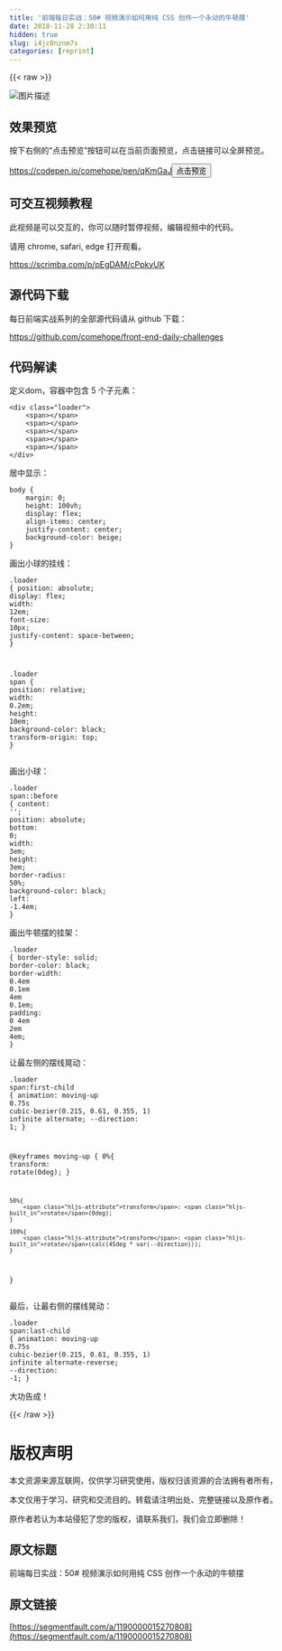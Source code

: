 ```yaml
---
title: '前端每日实战：50# 视频演示如何用纯 CSS 创作一个永动的牛顿摆' 
date: 2018-11-28 2:30:11
hidden: true
slug: i4jc0nznm7s
categories: [reprint]
---
```


{{< raw >}}
<p><span class="img-wrap"><img data-src="/img/bVbfmLf?w=400&amp;h=304" src="https://static.alili.tech/img/bVbfmLf?w=400&amp;h=304" alt="&#x56FE;&#x7247;&#x63CF;&#x8FF0;" title="&#x56FE;&#x7247;&#x63CF;&#x8FF0;" style="cursor:pointer;display:inline"></span></p><h2 id="articleHeader0">&#x6548;&#x679C;&#x9884;&#x89C8;</h2><p>&#x6309;&#x4E0B;&#x53F3;&#x4FA7;&#x7684;&#x201C;&#x70B9;&#x51FB;&#x9884;&#x89C8;&#x201D;&#x6309;&#x94AE;&#x53EF;&#x4EE5;&#x5728;&#x5F53;&#x524D;&#x9875;&#x9762;&#x9884;&#x89C8;&#xFF0C;&#x70B9;&#x51FB;&#x94FE;&#x63A5;&#x53EF;&#x4EE5;&#x5168;&#x5C4F;&#x9884;&#x89C8;&#x3002;</p><p><a href="https://codepen.io/comehope/pen/qKmGaJ" rel="nofollow noreferrer" target="_blank">https://codepen.io/comehope/pen/qKmGaJ</a><button class="btn btn-xs btn-default ml10 preview" data-url="comehope/pen/qKmGaJ" data-typeid="3">&#x70B9;&#x51FB;&#x9884;&#x89C8;</button></p><h2 id="articleHeader1">&#x53EF;&#x4EA4;&#x4E92;&#x89C6;&#x9891;&#x6559;&#x7A0B;</h2><p>&#x6B64;&#x89C6;&#x9891;&#x662F;&#x53EF;&#x4EE5;&#x4EA4;&#x4E92;&#x7684;&#xFF0C;&#x4F60;&#x53EF;&#x4EE5;&#x968F;&#x65F6;&#x6682;&#x505C;&#x89C6;&#x9891;&#xFF0C;&#x7F16;&#x8F91;&#x89C6;&#x9891;&#x4E2D;&#x7684;&#x4EE3;&#x7801;&#x3002;</p><p>&#x8BF7;&#x7528; chrome, safari, edge &#x6253;&#x5F00;&#x89C2;&#x770B;&#x3002;</p><p><a href="https://scrimba.com/p/pEgDAM/cPpkyUK" rel="nofollow noreferrer" target="_blank">https://scrimba.com/p/pEgDAM/cPpkyUK</a></p><h2 id="articleHeader2">&#x6E90;&#x4EE3;&#x7801;&#x4E0B;&#x8F7D;</h2><p>&#x6BCF;&#x65E5;&#x524D;&#x7AEF;&#x5B9E;&#x6218;&#x7CFB;&#x5217;&#x7684;&#x5168;&#x90E8;&#x6E90;&#x4EE3;&#x7801;&#x8BF7;&#x4ECE; github &#x4E0B;&#x8F7D;&#xFF1A;</p><p><a href="https://github.com/comehope/front-end-daily-challenges" rel="nofollow noreferrer" target="_blank">https://github.com/comehope/front-end-daily-challenges</a></p><h2 id="articleHeader3">&#x4EE3;&#x7801;&#x89E3;&#x8BFB;</h2><p>&#x5B9A;&#x4E49;dom&#xFF0C;&#x5BB9;&#x5668;&#x4E2D;&#x5305;&#x542B; 5 &#x4E2A;&#x5B50;&#x5143;&#x7D20;&#xFF1A;</p><div class="widget-codetool" style="display:none"><div class="widget-codetool--inner"><span class="selectCode code-tool" data-toggle="tooltip" data-placement="top" title="" data-original-title="&#x5168;&#x9009;"></span> <span type="button" class="copyCode code-tool" data-toggle="tooltip" data-placement="top" data-clipboard-text="&lt;div class=&quot;loader&quot;&gt;
    &lt;span&gt;&lt;/span&gt;
    &lt;span&gt;&lt;/span&gt;
    &lt;span&gt;&lt;/span&gt;
    &lt;span&gt;&lt;/span&gt;
    &lt;span&gt;&lt;/span&gt;
&lt;/div&gt;" title="" data-original-title="&#x590D;&#x5236;"></span> <span type="button" class="saveToNote code-tool" data-toggle="tooltip" data-placement="top" title="" data-original-title="&#x653E;&#x8FDB;&#x7B14;&#x8BB0;"></span></div></div><pre class="xml hljs"><code class="html"><span class="hljs-tag">&lt;<span class="hljs-name">div</span> <span class="hljs-attr">class</span>=<span class="hljs-string">&quot;loader&quot;</span>&gt;</span>
    <span class="hljs-tag">&lt;<span class="hljs-name">span</span>&gt;</span><span class="hljs-tag">&lt;/<span class="hljs-name">span</span>&gt;</span>
    <span class="hljs-tag">&lt;<span class="hljs-name">span</span>&gt;</span><span class="hljs-tag">&lt;/<span class="hljs-name">span</span>&gt;</span>
    <span class="hljs-tag">&lt;<span class="hljs-name">span</span>&gt;</span><span class="hljs-tag">&lt;/<span class="hljs-name">span</span>&gt;</span>
    <span class="hljs-tag">&lt;<span class="hljs-name">span</span>&gt;</span><span class="hljs-tag">&lt;/<span class="hljs-name">span</span>&gt;</span>
    <span class="hljs-tag">&lt;<span class="hljs-name">span</span>&gt;</span><span class="hljs-tag">&lt;/<span class="hljs-name">span</span>&gt;</span>
<span class="hljs-tag">&lt;/<span class="hljs-name">div</span>&gt;</span></code></pre><p>&#x5C45;&#x4E2D;&#x663E;&#x793A;&#xFF1A;</p><div class="widget-codetool" style="display:none"><div class="widget-codetool--inner"><span class="selectCode code-tool" data-toggle="tooltip" data-placement="top" title="" data-original-title="&#x5168;&#x9009;"></span> <span type="button" class="copyCode code-tool" data-toggle="tooltip" data-placement="top" data-clipboard-text="body {
    margin: 0;
    height: 100vh;
    display: flex;
    align-items: center;
    justify-content: center;
    background-color: beige;
}" title="" data-original-title="&#x590D;&#x5236;"></span> <span type="button" class="saveToNote code-tool" data-toggle="tooltip" data-placement="top" title="" data-original-title="&#x653E;&#x8FDB;&#x7B14;&#x8BB0;"></span></div></div><pre class="css hljs"><code class="css"><span class="hljs-selector-tag">body</span> {
    <span class="hljs-attribute">margin</span>: <span class="hljs-number">0</span>;
    <span class="hljs-attribute">height</span>: <span class="hljs-number">100vh</span>;
    <span class="hljs-attribute">display</span>: flex;
    <span class="hljs-attribute">align-items</span>: center;
    <span class="hljs-attribute">justify-content</span>: center;
    <span class="hljs-attribute">background-color</span>: beige;
}</code></pre><p>&#x753B;&#x51FA;&#x5C0F;&#x7403;&#x7684;&#x6302;&#x7EBF;&#xFF1A;</p><div class="widget-codetool" style="display:none"><div class="widget-codetool--inner"><span class="selectCode code-tool" data-toggle="tooltip" data-placement="top" title="" data-original-title="&#x5168;&#x9009;"></span> <span type="button" class="copyCode code-tool" data-toggle="tooltip" data-placement="top" data-clipboard-text=".loader {
    position: absolute;
    display: flex;
    width: 12em;
    font-size: 10px;
    justify-content: space-between;
}

.loader span {
    position: relative;
    width: 0.2em;
    height: 10em;
    background-color: black;
    transform-origin: top;
}" title="" data-original-title="&#x590D;&#x5236;"></span> <span type="button" class="saveToNote code-tool" data-toggle="tooltip" data-placement="top" title="" data-original-title="&#x653E;&#x8FDB;&#x7B14;&#x8BB0;"></span></div></div><pre class="css hljs"><code class="css"><span class="hljs-selector-class">.loader</span> {
    <span class="hljs-attribute">position</span>: absolute;
    <span class="hljs-attribute">display</span>: flex;
    <span class="hljs-attribute">width</span>: <span class="hljs-number">12em</span>;
    <span class="hljs-attribute">font-size</span>: <span class="hljs-number">10px</span>;
    <span class="hljs-attribute">justify-content</span>: space-between;
}

<span class="hljs-selector-class">.loader</span> <span class="hljs-selector-tag">span</span> {
    <span class="hljs-attribute">position</span>: relative;
    <span class="hljs-attribute">width</span>: <span class="hljs-number">0.2em</span>;
    <span class="hljs-attribute">height</span>: <span class="hljs-number">10em</span>;
    <span class="hljs-attribute">background-color</span>: black;
    <span class="hljs-attribute">transform-origin</span>: top;
}</code></pre><p>&#x753B;&#x51FA;&#x5C0F;&#x7403;&#xFF1A;</p><div class="widget-codetool" style="display:none"><div class="widget-codetool--inner"><span class="selectCode code-tool" data-toggle="tooltip" data-placement="top" title="" data-original-title="&#x5168;&#x9009;"></span> <span type="button" class="copyCode code-tool" data-toggle="tooltip" data-placement="top" data-clipboard-text=".loader span::before {
    content: &apos;&apos;;
    position: absolute;
    bottom: 0;
    width: 3em;
    height: 3em;
    border-radius: 50%;
    background-color: black;
    left: -1.4em;
}" title="" data-original-title="&#x590D;&#x5236;"></span> <span type="button" class="saveToNote code-tool" data-toggle="tooltip" data-placement="top" title="" data-original-title="&#x653E;&#x8FDB;&#x7B14;&#x8BB0;"></span></div></div><pre class="css hljs"><code class="css"><span class="hljs-selector-class">.loader</span> <span class="hljs-selector-tag">span</span><span class="hljs-selector-pseudo">::before</span> {
    <span class="hljs-attribute">content</span>: <span class="hljs-string">&apos;&apos;</span>;
    <span class="hljs-attribute">position</span>: absolute;
    <span class="hljs-attribute">bottom</span>: <span class="hljs-number">0</span>;
    <span class="hljs-attribute">width</span>: <span class="hljs-number">3em</span>;
    <span class="hljs-attribute">height</span>: <span class="hljs-number">3em</span>;
    <span class="hljs-attribute">border-radius</span>: <span class="hljs-number">50%</span>;
    <span class="hljs-attribute">background-color</span>: black;
    <span class="hljs-attribute">left</span>: -<span class="hljs-number">1.4em</span>;
}</code></pre><p>&#x753B;&#x51FA;&#x725B;&#x987F;&#x6446;&#x7684;&#x6302;&#x67B6;&#xFF1A;</p><div class="widget-codetool" style="display:none"><div class="widget-codetool--inner"><span class="selectCode code-tool" data-toggle="tooltip" data-placement="top" title="" data-original-title="&#x5168;&#x9009;"></span> <span type="button" class="copyCode code-tool" data-toggle="tooltip" data-placement="top" data-clipboard-text=".loader {
    border-style: solid;
    border-color: black;
    border-width: 0.4em 0.1em 4em 0.1em;
    padding: 0 4em 2em 4em;
}" title="" data-original-title="&#x590D;&#x5236;"></span> <span type="button" class="saveToNote code-tool" data-toggle="tooltip" data-placement="top" title="" data-original-title="&#x653E;&#x8FDB;&#x7B14;&#x8BB0;"></span></div></div><pre class="css hljs"><code class="css"><span class="hljs-selector-class">.loader</span> {
    <span class="hljs-attribute">border-style</span>: solid;
    <span class="hljs-attribute">border-color</span>: black;
    <span class="hljs-attribute">border-width</span>: <span class="hljs-number">0.4em</span> <span class="hljs-number">0.1em</span> <span class="hljs-number">4em</span> <span class="hljs-number">0.1em</span>;
    <span class="hljs-attribute">padding</span>: <span class="hljs-number">0</span> <span class="hljs-number">4em</span> <span class="hljs-number">2em</span> <span class="hljs-number">4em</span>;
}</code></pre><p>&#x8BA9;&#x6700;&#x5DE6;&#x4FA7;&#x7684;&#x6446;&#x7EBF;&#x6643;&#x52A8;&#xFF1A;</p><div class="widget-codetool" style="display:none"><div class="widget-codetool--inner"><span class="selectCode code-tool" data-toggle="tooltip" data-placement="top" title="" data-original-title="&#x5168;&#x9009;"></span> <span type="button" class="copyCode code-tool" data-toggle="tooltip" data-placement="top" data-clipboard-text=".loader span:first-child {
    animation: moving-up 0.75s cubic-bezier(0.215, 0.61, 0.355, 1) infinite alternate;
    --direction: 1;
}

@keyframes moving-up {
    0%{
        transform: rotate(0deg);
    }

    50%{
        transform: rotate(0deg);
    }

    100%{
        transform: rotate(calc(45deg * var(--direction)));
    }
}" title="" data-original-title="&#x590D;&#x5236;"></span> <span type="button" class="saveToNote code-tool" data-toggle="tooltip" data-placement="top" title="" data-original-title="&#x653E;&#x8FDB;&#x7B14;&#x8BB0;"></span></div></div><pre class="css hljs"><code class="css"><span class="hljs-selector-class">.loader</span> <span class="hljs-selector-tag">span</span><span class="hljs-selector-pseudo">:first-child</span> {
    <span class="hljs-attribute">animation</span>: moving-up <span class="hljs-number">0.75s</span> <span class="hljs-built_in">cubic-bezier</span>(0.215, 0.61, 0.355, 1) infinite alternate;
    <span class="hljs-attribute">--direction</span>: <span class="hljs-number">1</span>;
}

@<span class="hljs-keyword">keyframes</span> moving-up {
    0%{
        <span class="hljs-attribute">transform</span>: <span class="hljs-built_in">rotate</span>(0deg);
    }

    50%{
        <span class="hljs-attribute">transform</span>: <span class="hljs-built_in">rotate</span>(0deg);
    }

    100%{
        <span class="hljs-attribute">transform</span>: <span class="hljs-built_in">rotate</span>(calc(45deg * var(--direction)));
    }
}</code></pre><p>&#x6700;&#x540E;&#xFF0C;&#x8BA9;&#x6700;&#x53F3;&#x4FA7;&#x7684;&#x6446;&#x7EBF;&#x6643;&#x52A8;&#xFF1A;</p><div class="widget-codetool" style="display:none"><div class="widget-codetool--inner"><span class="selectCode code-tool" data-toggle="tooltip" data-placement="top" title="" data-original-title="&#x5168;&#x9009;"></span> <span type="button" class="copyCode code-tool" data-toggle="tooltip" data-placement="top" data-clipboard-text=".loader span:last-child {
    animation: moving-up 0.75s cubic-bezier(0.215, 0.61, 0.355, 1) infinite alternate-reverse;
    --direction: -1;
}" title="" data-original-title="&#x590D;&#x5236;"></span> <span type="button" class="saveToNote code-tool" data-toggle="tooltip" data-placement="top" title="" data-original-title="&#x653E;&#x8FDB;&#x7B14;&#x8BB0;"></span></div></div><pre class="css hljs"><code class="css"><span class="hljs-selector-class">.loader</span> <span class="hljs-selector-tag">span</span><span class="hljs-selector-pseudo">:last-child</span> {
    <span class="hljs-attribute">animation</span>: moving-up <span class="hljs-number">0.75s</span> <span class="hljs-built_in">cubic-bezier</span>(0.215, 0.61, 0.355, 1) infinite alternate-reverse;
    <span class="hljs-attribute">--direction</span>: -<span class="hljs-number">1</span>;
}</code></pre><p>&#x5927;&#x529F;&#x544A;&#x6210;&#xFF01;</p>
{{< /raw >}}

# 版权声明
本文资源来源互联网，仅供学习研究使用，版权归该资源的合法拥有者所有，

本文仅用于学习、研究和交流目的。转载请注明出处、完整链接以及原作者。

原作者若认为本站侵犯了您的版权，请联系我们，我们会立即删除！

## 原文标题
前端每日实战：50# 视频演示如何用纯 CSS 创作一个永动的牛顿摆

## 原文链接
[https://segmentfault.com/a/1190000015270808](https://segmentfault.com/a/1190000015270808)

